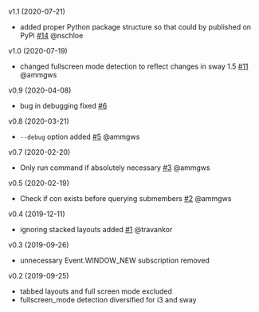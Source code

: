 v1.1 (2020-07-21)
- added proper Python package structure so that could by published on PyPi 
[#14](https://github.com/nwg-piotr/autotiling/pull/14) @nschloe

v1.0 (2020-07-19)
- changed fullscreen mode detection to reflect changes in sway 1.5 
[#11](https://github.com/nwg-piotr/autotiling/pull/11) @ammgws

v0.9 (2020-04-08)
- bug in debugging fixed [#6](https://github.com/nwg-piotr/autotiling/pull/6)

v0.8 (2020-03-21)
- `--debug` option added [#5](https://github.com/nwg-piotr/autotiling/pull/5) @ammgws

v0.7 (2020-02-20)
- Only run command if absolutely necessary [#3](https://github.com/nwg-piotr/autotiling/pull/3) @ammgws

v0.5 (2020-02-19)
- Check if con exists before querying submembers [#2](https://github.com/nwg-piotr/autotiling/pull/2) @ammgws

v0.4 (2019-12-11)
- ignoring stacked layouts added [#1](https://github.com/nwg-piotr/autotiling/pull/1) @travankor

v0.3 (2019-09-26)
- unnecessary Event.WINDOW_NEW subscription removed

v0.2 (2019-09-25)
- tabbed layouts and full screen mode excluded
- fullscreen_mode detection diversified for i3 and sway
